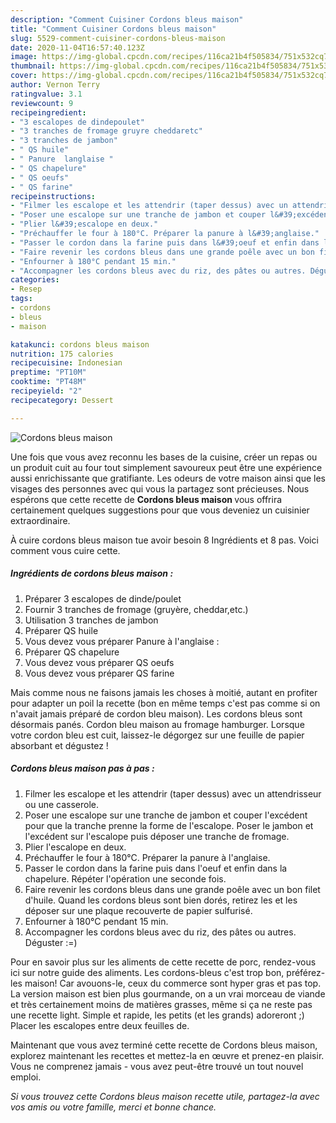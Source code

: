 ```yaml
---
description: "Comment Cuisiner Cordons bleus maison"
title: "Comment Cuisiner Cordons bleus maison"
slug: 5529-comment-cuisiner-cordons-bleus-maison
date: 2020-11-04T16:57:40.123Z
image: https://img-global.cpcdn.com/recipes/116ca21b4f505834/751x532cq70/cordons-bleus-maison-photo-principale-de-la-recette.jpg
thumbnail: https://img-global.cpcdn.com/recipes/116ca21b4f505834/751x532cq70/cordons-bleus-maison-photo-principale-de-la-recette.jpg
cover: https://img-global.cpcdn.com/recipes/116ca21b4f505834/751x532cq70/cordons-bleus-maison-photo-principale-de-la-recette.jpg
author: Vernon Terry
ratingvalue: 3.1
reviewcount: 9
recipeingredient:
- "3 escalopes de dindepoulet"
- "3 tranches de fromage gruyre cheddaretc"
- "3 tranches de jambon"
- " QS huile"
- " Panure  langlaise "
- " QS chapelure"
- " QS oeufs"
- " QS farine"
recipeinstructions:
- "Filmer les escalope et les attendrir (taper dessus) avec un attendrisseur ou une casserole."
- "Poser une escalope sur une tranche de jambon et couper l&#39;excédent pour que la tranche prenne la forme de l&#39;escalope. Poser le jambon et l&#39;excédent sur l&#39;escalope puis déposer une tranche de fromage."
- "Plier l&#39;escalope en deux."
- "Préchauffer le four à 180°C. Préparer la panure à l&#39;anglaise."
- "Passer le cordon dans la farine puis dans l&#39;oeuf et enfin dans la chapelure. Répéter l&#39;opération une seconde fois."
- "Faire revenir les cordons bleus dans une grande poêle avec un bon filet d&#39;huile. Quand les cordons bleus sont bien dorés, retirez les et les déposer sur une plaque recouverte de papier sulfurisé."
- "Enfourner à 180°C pendant 15 min."
- "Accompagner les cordons bleus avec du riz, des pâtes ou autres. Déguster :=)"
categories:
- Resep
tags:
- cordons
- bleus
- maison

katakunci: cordons bleus maison 
nutrition: 175 calories
recipecuisine: Indonesian
preptime: "PT10M"
cooktime: "PT48M"
recipeyield: "2"
recipecategory: Dessert

---
```



![Cordons bleus maison](https://img-global.cpcdn.com/recipes/116ca21b4f505834/751x532cq70/cordons-bleus-maison-photo-principale-de-la-recette.jpg)

Une fois que vous avez reconnu les bases de la cuisine, créer un repas ou un produit cuit au four tout simplement savoureux peut être une expérience aussi enrichissante que gratifiante. Les odeurs de votre maison ainsi que les visages des personnes avec qui vous la partagez sont précieuses. Nous espérons que cette recette de <strong> Cordons bleus maison </strong> vous offrira certainement quelques suggestions pour que vous deveniez un cuisinier extraordinaire.

<!--inarticleads1-->

À cuire cordons bleus maison tue avoir besoin 8 Ingrédients et 8 pas. Voici comment vous cuire cette.

##### Ingrédients de cordons bleus maison :

1. Préparer 3 escalopes de dinde/poulet
1. Fournir 3 tranches de fromage (gruyère, cheddar,etc.)
1. Utilisation 3 tranches de jambon
1. Préparer  QS huile
1. Vous devez vous préparer  Panure à l&#39;anglaise :
1. Préparer  QS chapelure
1. Vous devez vous préparer  QS oeufs
1. Vous devez vous préparer  QS farine


Mais comme nous ne faisons jamais les choses à moitié, autant en profiter pour adapter un poil la recette (bon en même temps c&#39;est pas comme si on n&#39;avait jamais préparé de cordon bleu maison). Les cordons bleus sont désormais panés. Cordon bleu maison au fromage hamburger. Lorsque votre cordon bleu est cuit, laissez-le dégorgez sur une feuille de papier absorbant et dégustez ! 

<!--inarticleads2-->

##### Cordons bleus maison pas à pas :

1. Filmer les escalope et les attendrir (taper dessus) avec un attendrisseur ou une casserole.
1. Poser une escalope sur une tranche de jambon et couper l&#39;excédent pour que la tranche prenne la forme de l&#39;escalope. Poser le jambon et l&#39;excédent sur l&#39;escalope puis déposer une tranche de fromage.
1. Plier l&#39;escalope en deux.
1. Préchauffer le four à 180°C. Préparer la panure à l&#39;anglaise.
1. Passer le cordon dans la farine puis dans l&#39;oeuf et enfin dans la chapelure. Répéter l&#39;opération une seconde fois.
1. Faire revenir les cordons bleus dans une grande poêle avec un bon filet d&#39;huile. Quand les cordons bleus sont bien dorés, retirez les et les déposer sur une plaque recouverte de papier sulfurisé.
1. Enfourner à 180°C pendant 15 min.
1. Accompagner les cordons bleus avec du riz, des pâtes ou autres. Déguster :=)


Pour en savoir plus sur les aliments de cette recette de porc, rendez-vous ici sur notre guide des aliments. Les cordons-bleus c&#39;est trop bon, préférez-les maison! Car avouons-le, ceux du commerce sont hyper gras et pas top. La version maison est bien plus gourmande, on a un vrai morceau de viande et très certainement moins de matières grasses, même si ça ne reste pas une recette light. Simple et rapide, les petits (et les grands) adoreront ;) Placer les escalopes entre deux feuilles de. 

<!--inarticleads1-->

<p>
Maintenant que vous avez terminé cette recette de Cordons bleus maison, explorez maintenant les recettes et mettez-la en œuvre et prenez-en plaisir. Vous ne comprenez jamais - vous avez peut-être trouvé un tout nouvel emploi.
</p>

<p>
<i>Si vous trouvez cette Cordons bleus maison recette utile, partagez-la avec vos amis ou votre famille, merci et bonne chance.</i>
</p>
